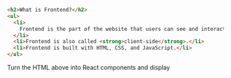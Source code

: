 ```html
<h2>What is Frontend?</h2>
<ul>
  <li>
    Frontend is the part of the website that users can see and interact with.
  </li>
  <li>Frontend is also called <strong>client-side</strong>.</li>
  <li>Frontend is built with HTML, CSS, and JavaScript.</li>
</ul>
```

Turn the HTML above into React components and display


